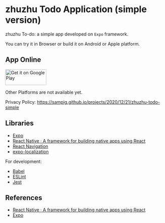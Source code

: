 # zhuzhu Todo Application (simple version)

zhuzhu To-do: a simple app developed on `Expo` framework.

You can try it in Browser or build it on Android or Apple platform.


## App Online

<a href="https://play.google.com/store/apps/details?id=org.zhuzhu.todoSimple">
  <img src="https://play.google.com/intl/en_us/badges/static/images/badges/en_badge_web_generic.png" height="50" width="130" alt="Get it on Google Play" />
</a>

Other Platforms are not available yet.

Privacy Policy: https://sampig.github.io/projects/2020/12/21/zhuzhu-todo-simple

## Libraries

* [Expo](https://expo.io/)
* [React Native · A framework for building native apps using React](https://reactnative.dev/)
* [React Navigation](https://reactnavigation.org/)
* [expo-localization](https://docs.expo.io/versions/latest/sdk/localization/)

For development:
* [Babel](https://babeljs.io/)
* [ESLint](https://eslint.org/)
* [Jest](https://jestjs.io/)


## References

* [React Native · A framework for building native apps using React](https://reactnative.dev/)
* [Expo](https://expo.io/)
